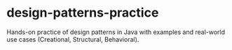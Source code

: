 # design-patterns-practice
Hands-on practice of design patterns in Java with examples and real-world use cases (Creational, Structural, Behavioral).
